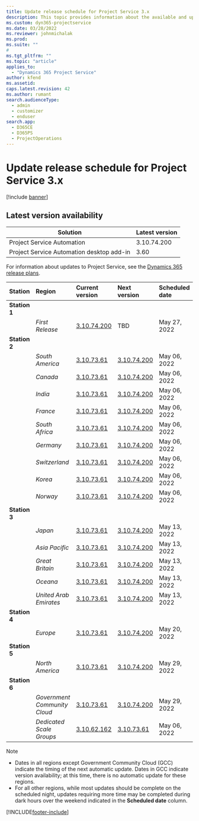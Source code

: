 ```yaml
---
title: Update release schedule for Project Service 3.x
description: This topic provides information about the available and upcoming releases of Dynamics 365 Project Service Automation.
ms.custom: dyn365-projectservice
ms.date: 03/28/2022
ms.reviewer: johnmichalak
ms.prod:
ms.suite: ""
#
ms.tgt_pltfrm: ""
ms.topic: "article"
applies_to: 
  - "Dynamics 365 Project Service"
author: kfend
ms.assetid: 
caps.latest.revision: 42
ms.author: rumant
search.audienceType: 
  - admin
  - customizer
  - enduser
search.app: 
  - D365CE
  - D365PS
  - ProjectOperations
---
```


# Update release schedule for Project Service 3.x

[!include [banner](../includes/psa-now-project-operations.md)]

## Latest version availability

| Solution  | Latest version |
|-------|----|
| Project Service Automation    | 3.10.74.200 |
| Project Service Automation desktop add-in                | 3.60          |

For information about updates to Project Service, see the [Dynamics 365 release plans](/dynamics365/release-plans/). 

| Station  | Region | Current version | Next version |  Scheduled date
| :---   | :---   | :---   | :---   |:---   |         
|<strong>Station 1</strong> | |  |  | |
| | <i>First Release</i> | [3.10.74.200](whats-new-ur-43.md) | TBD | May 27, 2022
|<strong>Station 2</strong> | |  |  | |
| | <i>South America</i> | [3.10.73.61](whats-new-ur-42.md) | [3.10.74.200](whats-new-ur-43.md) | May 06, 2022
| | <i>Canada</i> | [3.10.73.61](whats-new-ur-42.md) | [3.10.74.200](whats-new-ur-43.md) | May 06, 2022
| | <i>India</i> | [3.10.73.61](whats-new-ur-42.md) | [3.10.74.200](whats-new-ur-43.md) | May 06, 2022
| | <i>France</i> | [3.10.73.61](whats-new-ur-42.md) | [3.10.74.200](whats-new-ur-43.md) | May 06, 2022
| | <i>South Africa</i> | [3.10.73.61](whats-new-ur-42.md) | [3.10.74.200](whats-new-ur-43.md) | May 06, 2022
| | <i>Germany</i> | [3.10.73.61](whats-new-ur-42.md) | [3.10.74.200](whats-new-ur-43.md) | May 06, 2022
| | <i>Switzerland</i> | [3.10.73.61](whats-new-ur-42.md) | [3.10.74.200](whats-new-ur-43.md) | May 06, 2022
| | <i>Korea</i> | [3.10.73.61](whats-new-ur-42.md) | [3.10.74.200](whats-new-ur-43.md) | May 06, 2022
| | <i>Norway</i> | [3.10.73.61](whats-new-ur-42.md) | [3.10.74.200](whats-new-ur-43.md) | May 06, 2022
|<strong>Station 3</strong> | |  |  | |
| | <i>Japan</i> | [3.10.73.61](whats-new-ur-42.md) | [3.10.74.200](whats-new-ur-43.md) | May 13, 2022
| | <i>Asia Pacific</i> | [3.10.73.61](whats-new-ur-42.md) | [3.10.74.200](whats-new-ur-43.md) | May 13, 2022
| | <i>Great Britain</i> | [3.10.73.61](whats-new-ur-42.md) | [3.10.74.200](whats-new-ur-43.md) | May 13, 2022
| | <i>Oceana</i> | [3.10.73.61](whats-new-ur-42.md) | [3.10.74.200](whats-new-ur-43.md) | May 13, 2022
| | <i>United Arab Emirates</i> | [3.10.73.61](whats-new-ur-42.md) | [3.10.74.200](whats-new-ur-43.md) | May 13, 2022
|<strong>Station 4</strong> | |  |  | |
| | <i>Europe</i> | [3.10.73.61](whats-new-ur-42.md) | [3.10.74.200](whats-new-ur-43.md) | May 20, 2022
|<strong>Station 5</strong> | |  |  | |
| | <i>North America</i> | [3.10.73.61](whats-new-ur-42.md) | [3.10.74.200](whats-new-ur-43.md) | May 29, 2022
|<strong>Station 6</strong> | |  |  | |
| | <i>Government Community Cloud</i> | [3.10.73.61](whats-new-ur-42.md) | [3.10.74.200](whats-new-ur-43.md) | May 29, 2022
| | <i>Dedicated Scale Groups</i> | [3.10.62.162](whats-new-ur-41.md) | [3.10.73.61](whats-new-ur-42.md) | May 06, 2022




>[!Note]
> - Dates in all regions except Government Community Cloud (GCC) indicate the timing of the next automatic update. Dates in GCC indicate version availability; at this time, there is no automatic update for these regions.
> - For all other regions, while most updates should be complete on the scheduled night, updates requiring more time may be completed during dark hours over the weekend indicated in the **Scheduled date** column.


[!INCLUDE[footer-include](../includes/footer-banner.md)]
